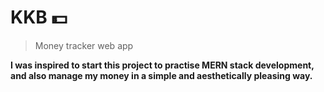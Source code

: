 # KKB 💵
> Money tracker web app

**I was inspired to start this project to practise MERN stack development, and also manage my money in a simple and aesthetically pleasing way.**

